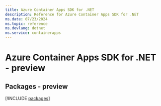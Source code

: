 ```yaml
---
title: Azure Container Apps SDK for .NET
description: Reference for Azure Container Apps SDK for .NET
ms.date: 07/23/2024
ms.topic: reference
ms.devlang: dotnet
ms.service: containerapps
---
```

# Azure Container Apps SDK for .NET - preview
## Packages - preview
[!INCLUDE [packages](container-apps-index.md)]
